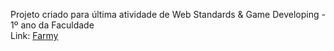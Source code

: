 Projeto criado para última atividade de Web Standards & Game Developing - 1º ano da Faculdade
<br/>
Link: <a href="https://farmy.netlify.app">Farmy<a/>
